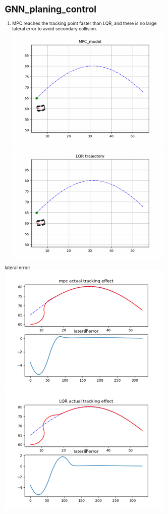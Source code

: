 # GNN_planing_control

1. MPC reaches the tracking point faster than LQR, and there is no large lateral error to avoid secondary collision.
![](picture_result/mpc_display.gif) 
![](picture_result/LQR_display.gif)

lateral error:
![](picture_result/mpc_lateral_error.png)  
![](picture_result/LQR_lateral_error.png)